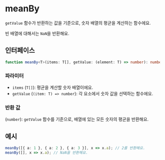 # meanBy

`getValue` 함수가 반환하는 값을 기준으로, 숫자 배열의 평균을 계산하는 함수에요.

빈 배열에 대해서는 `NaN`을 반환해요.

## 인터페이스

```typescript
function meanBy<T>(items: T[], getValue: (element: T) => number): number;
```

### 파라미터

- `items` (`T[]`): 평균을 계산할 숫자 배열이에요.
- `getValue` (`(item: T) => number`): 각 요소에서 숫자 값을 선택하는 함수에요.

### 반환 값

(`number`): `getValue` 함수를 기준으로, 배열에 있는 모든 숫자의 평균을 반환해요.

## 예시

```typescript
meanBy([{ a: 1 }, { a: 2 }, { a: 3 }], x => x.a); // 2를 반환해요.
meanBy([], x => x.a); // NaN을 반환해요.
```
